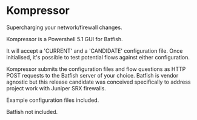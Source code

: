 # Kompressor
Supercharging your network/firewall changes.

Kompressor is a Powershell 5.1 GUI for Batfish.

It will accept a 'CURRENT' and a 'CANDIDATE' configuration file. 
Once initialised, it's possible to test potential flows against either configuration. 

Kompressor submits the configuration files and flow questions as HTTP POST requests to the Batfish server of your choice.
Batfish is vendor agnostic but this release candidate was conceived specifically to address project work with Juniper SRX firewalls.

Example configuration files included.

Batfish not included.
